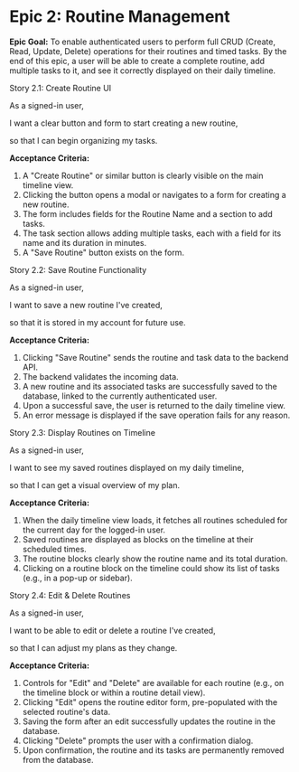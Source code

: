 # **Epic 2: Routine Management**

**Epic Goal:** To enable authenticated users to perform full CRUD (Create, Read, Update, Delete) operations for their routines and timed tasks. By the end of this epic, a user will be able to create a complete routine, add multiple tasks to it, and see it correctly displayed on their daily timeline.

Story 2.1: Create Routine UI

As a signed-in user,

I want a clear button and form to start creating a new routine,

so that I can begin organizing my tasks.

**Acceptance Criteria:**

1. A "Create Routine" or similar button is clearly visible on the main timeline view.
2. Clicking the button opens a modal or navigates to a form for creating a new routine.
3. The form includes fields for the Routine Name and a section to add tasks.
4. The task section allows adding multiple tasks, each with a field for its name and its duration in minutes.
5. A "Save Routine" button exists on the form.

Story 2.2: Save Routine Functionality

As a signed-in user,

I want to save a new routine I've created,

so that it is stored in my account for future use.

**Acceptance Criteria:**

1. Clicking "Save Routine" sends the routine and task data to the backend API.
2. The backend validates the incoming data.
3. A new routine and its associated tasks are successfully saved to the database, linked to the currently authenticated user.
4. Upon a successful save, the user is returned to the daily timeline view.
5. An error message is displayed if the save operation fails for any reason.

Story 2.3: Display Routines on Timeline

As a signed-in user,

I want to see my saved routines displayed on my daily timeline,

so that I can get a visual overview of my plan.

**Acceptance Criteria:**

1. When the daily timeline view loads, it fetches all routines scheduled for the current day for the logged-in user.
2. Saved routines are displayed as blocks on the timeline at their scheduled times.
3. The routine blocks clearly show the routine name and its total duration.
4. Clicking on a routine block on the timeline could show its list of tasks (e.g., in a pop-up or sidebar).

Story 2.4: Edit & Delete Routines

As a signed-in user,

I want to be able to edit or delete a routine I've created,

so that I can adjust my plans as they change.

**Acceptance Criteria:**

1. Controls for "Edit" and "Delete" are available for each routine (e.g., on the timeline block or within a routine detail view).
2. Clicking "Edit" opens the routine editor form, pre-populated with the selected routine's data.
3. Saving the form after an edit successfully updates the routine in the database.
4. Clicking "Delete" prompts the user with a confirmation dialog.
5. Upon confirmation, the routine and its tasks are permanently removed from the database.

